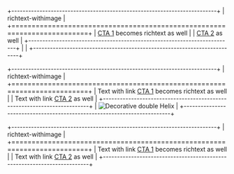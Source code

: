+-------------------------------------------------------------------------+
| richtext-withimage                                                      |
+=========================================================================+
| [CTA 1](htttps://www.adobe.com) becomes richtext as well                |
| [CTA 2](htttps://www.google.com)  as well                               |
+-------------------------------------------------------------------------+
|                                                                         |
+-------------------------------------------------------------------------+

+-------------------------------------------------------------------------+
| richtext-withimage                                                      |
+=========================================================================+
| Text with link [CTA 1](htttps://www.adobe.com) becomes richtext as well |
| Text with link [CTA 2](htttps://www.google.com)  as well                |
+-------------------------------------------------------------------------+
| ![Decorative double Helix](image.png)                                   |
+-------------------------------------------------------------------------+

+-------------------------------------------------------------------------+
| richtext-withimage                                                      |
+=========================================================================+
| Text with link [CTA 1](htttps://www.adobe.com) becomes richtext as well |
| Text with link [CTA 2](htttps://www.google.com)  as well                |
+-------------------------------------------------------------------------+
